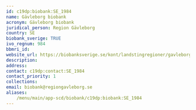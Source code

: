 ```yaml
---
id: c19dp:biobank:SE_1984
name: Gävleborg biobank
acronym: Gävleborg biobank
juridical_person: Region Gävleborg
country: SE
biobank_sverige: TRUE
ivo_regnum: 984
bbmri_id:
website_url: https://biobanksverige.se/kont/landstingregioner/gavleborg/
description:
address:
contact: c19dp:contact:SE_1984
contact_priority: 1
collections:
email: biobank@regiongavleborg.se
aliases:
    /menu/main/app-scd/biobank/c19dp:biobank:SE_1984
---
```

